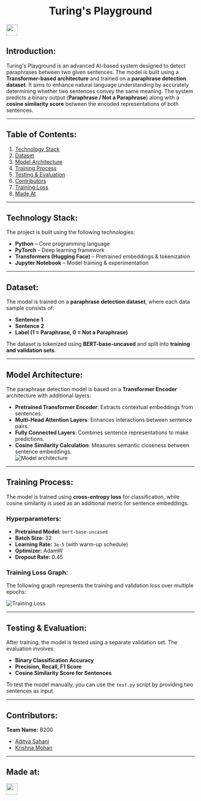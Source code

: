 <h1 align="center">Turing's Playground</h1>
<p align="center">
</p>
<a href="https://weekendofcode.computercodingclub.in/"> 
    <img src="https://i.postimg.cc/njCM24kx/woc.jpg" height=30px> 
</a>

## Introduction:
Turing's Playground is an advanced AI-based system designed to detect paraphrases between two given sentences. The model is built using a **Transformer-based architecture** and trained on a **paraphrase detection dataset**. It aims to enhance natural language understanding by accurately determining whether two sentences convey the same meaning. The system predicts a binary output (**Paraphrase / Not a Paraphrase**) along with a **cosine similarity score** between the encoded representations of both sentences.

---

## Table of Contents:
1. [Technology Stack](#technology-stack)  
2. [Dataset](#dataset)  
3. [Model Architecture](#model-architecture)  
4. [Training Process](#training-process)  
5. [Testing & Evaluation](#testing--evaluation)  
6. [Contributors](#contributors)  
7. [Training Loss](#training-loss)  
8. [Made At](#made-at)  

---

## Technology Stack:
The project is built using the following technologies:

- **Python** – Core programming language  
- **PyTorch** – Deep learning framework  
- **Transformers (Hugging Face)** – Pretrained embeddings & tokenization  
- **Jupyter Notebook** – Model training & experimentation  

---

## Dataset:
The model is trained on a **paraphrase detection dataset**, where each data sample consists of:  
- **Sentence 1**
- **Sentence 2**
- **Label (1 = Paraphrase, 0 = Not a Paraphrase)**  

The dataset is tokenized using **BERT-base-uncased** and split into **training and validation sets**.

---

## Model Architecture:
The paraphrase detection model is based on a **Transformer Encoder** architecture with additional layers:

- **Pretrained Transformer Encoder**: Extracts contextual embeddings from sentences.  
- **Multi-Head Attention Layers**: Enhances interactions between sentence pairs.  
- **Fully Connected Layers**: Combines sentence representations to make predictions.  
- **Cosine Similarity Calculation**: Measures semantic closeness between sentence embeddings.  
![Model architecture](paraphrase-detection\BERT_NLP_model_architecture_d285530efe.webp)
---


## Training Process:
The model is trained using **cross-entropy loss** for classification, while cosine similarity is used as an additional metric for sentence embeddings.  

### **Hyperparameters:**
- **Pretrained Model:** `bert-base-uncased`
- **Batch Size:** 32  
- **Learning Rate:** `3e-5` (with warm-up schedule)  
- **Optimizer:** AdamW  
- **Dropout Rate:** 0.45  

### **Training Loss Graph:**
The following graph represents the training and validation loss over multiple epochs:

![Training Loss](paraphrase-detection\loss_plot.png)

---

## Testing & Evaluation:
After training, the model is tested using a separate validation set. The evaluation involves:

- **Binary Classification Accuracy**  
- **Precision, Recall, F1 Score**  
- **Cosine Similarity Score for Sentences**  

To test the model manually, you can use the `test.py` script by providing two sentences as input.

---

## Contributors:
**Team Name:** B200

- [Aditya Sahani](https://github.com/Aditya-en)  
- [Krishna Mohan](https://github.com/kmohan321)  

---

## Made at:
<a href="https://weekendofcode.computercodingclub.in/"> 
    <img src="https://i.postimg.cc/mrCCnTbN/tpg.jpg" height=30px> 
</a>

